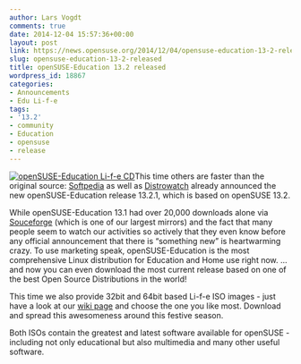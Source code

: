 ```yaml
---
author: Lars Vogdt
comments: true
date: 2014-12-04 15:57:36+00:00
layout: post
link: https://news.opensuse.org/2014/12/04/opensuse-education-13-2-released/
slug: opensuse-education-13-2-released
title: openSUSE-Education 13.2 released
wordpress_id: 18867
categories:
- Announcements
- Edu Li-f-e
tags:
- '13.2'
- community
- Education
- opensuse
- release
---
```


[![openSUSE-Education Li-f-e CD](https://en.opensuse.org/images/6/65/Edu-suse_life-cd.png)](https://en.opensuse.org/openSUSE:Education-Li-f-e)This time others are faster than the original source: [Softpedia](http://linux.softpedia.com/get/System/Operating-Systems/Linux-Distributions/openSUSE-Edu-Li-f-e-52361.shtml) as well as [Distrowatch](http://distrowatch.com/) already announced the new openSUSE-Education release 13.2.1, which is based on openSUSE 13.2.

While openSUSE-Education 13.1 had over 20,000 downloads alone via [Souceforge](http://sourceforge.net/projects/opensuse-edu/) (which is one of our largest mirrors) and the fact that many people seem to watch our activities so actively that they even know before any official announcement that there is “something new” is heartwarming crazy. To use marketing speak, openSUSE-Education is the most comprehensive Linux distribution for Education and Home use right now. …and now you can even download the most current release based on one of the best Open Source Distributions in the world!

This time we also provide 32bit and 64bit based Li-f-e ISO images - just have a look at our [wiki page](https://en.opensuse.org/openSUSE:Education-Li-f-e) and choose the one you like most. Download and spread this awesomeness around this festive season.

Both ISOs contain the greatest and latest software available for openSUSE - including not only educational but also multimedia and many other useful software.


